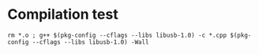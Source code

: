 # Compilation test
```shell
rm *.o ; g++ $(pkg-config --cflags --libs libusb-1.0) -c *.cpp $(pkg-config --cflags --libs libusb-1.0) -Wall
```
